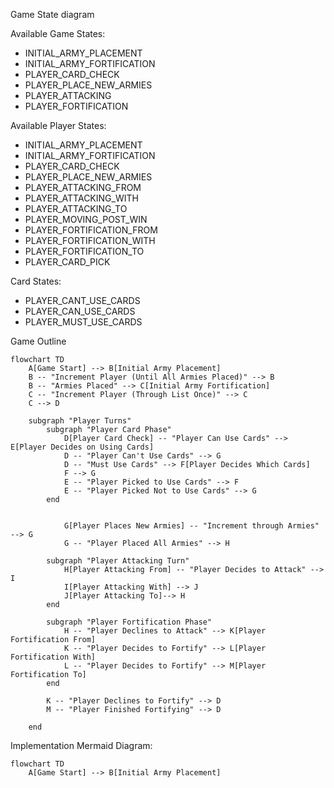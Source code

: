Game State diagram

Available Game States:
  - INITIAL_ARMY_PLACEMENT
  - INITIAL_ARMY_FORTIFICATION
  - PLAYER_CARD_CHECK
  - PLAYER_PLACE_NEW_ARMIES
  - PLAYER_ATTACKING
  - PLAYER_FORTIFICATION

Available Player States:
  - INITIAL_ARMY_PLACEMENT
  - INITIAL_ARMY_FORTIFICATION
  - PLAYER_CARD_CHECK
  - PLAYER_PLACE_NEW_ARMIES
  - PLAYER_ATTACKING_FROM
  - PLAYER_ATTACKING_WITH
  - PLAYER_ATTACKING_TO
  - PLAYER_MOVING_POST_WIN
  - PLAYER_FORTIFICATION_FROM
  - PLAYER_FORTIFICATION_WITH
  - PLAYER_FORTIFICATION_TO
  - PLAYER_CARD_PICK

Card States:
  - PLAYER_CANT_USE_CARDS
  - PLAYER_CAN_USE_CARDS
  - PLAYER_MUST_USE_CARDS

Game Outline
```mermaid
flowchart TD
    A[Game Start] --> B[Initial Army Placement]
    B -- "Increment Player (Until All Armies Placed)" --> B
    B -- "Armies Placed" --> C[Initial Army Fortification]
    C -- "Increment Player (Through List Once)" --> C
    C --> D
    
    subgraph "Player Turns"
        subgraph "Player Card Phase"
            D[Player Card Check] -- "Player Can Use Cards" --> E[Player Decides on Using Cards]
            D -- "Player Can't Use Cards" --> G
            D -- "Must Use Cards" --> F[Player Decides Which Cards]
            F --> G
            E -- "Player Picked to Use Cards" --> F
            E -- "Player Picked Not to Use Cards" --> G
        end
        

            G[Player Places New Armies] -- "Increment through Armies" --> G
            G -- "Player Placed All Armies" --> H
        
        subgraph "Player Attacking Turn"
            H[Player Attacking From] -- "Player Decides to Attack" --> I
            I[Player Attacking With] --> J
            J[Player Attacking To]--> H
        end
        
        subgraph "Player Fortification Phase"
            H -- "Player Declines to Attack" --> K[Player Fortification From]
            K -- "Player Decides to Fortify" --> L[Player Fortification With]
            L -- "Player Decides to Fortify" --> M[Player Fortification To]
        end
        
        K -- "Player Declines to Fortify" --> D
        M -- "Player Finished Fortifying" --> D
        
    end
```


Implementation Mermaid Diagram:
```mermaid
flowchart TD
    A[Game Start] --> B[Initial Army Placement]

```

